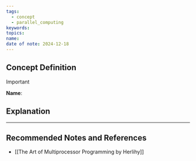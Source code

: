 ```yaml
---
tags:
  - concept
  - parallel_computing
keywords: 
topics: 
name: 
date of note: 2024-12-18
---
```


## Concept Definition

>[!important]
>**Name**: 



## Explanation





-----------
##  Recommended Notes and References


- [[The Art of Multiprocessor Programming by Herlihy]]